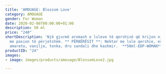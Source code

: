 ```yaml
---
title: 'AMOUAGE: Blossom Love'
category: AMOUAGE
gender: For Woman
date: 2020-02-06T00:00:00+01:00
description: 50 ml
price: "240"
shortDescription: 'Një gjurmë aromash e luleve të qershisë që krijon një romancë nuhatëse
  me pasion të përjetshëm. ** PËRBËRËSIT **: Nektar me lule qershie, esencë trëndafili,
  amareto, vanilje, tonka, dru sandali dhe kashmir.  **50ml-EDP-WOMAN**'
productID: "24"
images:
- image: images/products/amouage/BlossomLove2.jpg

---
```

